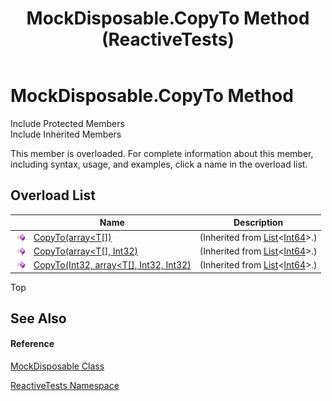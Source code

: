 ﻿---
title: MockDisposable.CopyTo Method  (ReactiveTests)
TOCTitle: CopyTo Method
ms:assetid: Overload:ReactiveTests.MockDisposable.CopyTo
ms:mtpsurl: https://msdn.microsoft.com/en-us/library/reactivetests.mockdisposable.copyto(v=VS.103)
ms:contentKeyID: 36619359
ms.date: 06/28/2011
mtps_version: v=VS.103
f1_keywords:
- ReactiveTests.MockDisposable.CopyTo
dev_langs:
- CSharp
- JScript
- VB
- FSharp
---

# MockDisposable.CopyTo Method

Include Protected Members  
Include Inherited Members  

This member is overloaded. For complete information about this member, including syntax, usage, and examples, click a name in the overload list.

## Overload List

<table>
<thead>
<tr class="header">
<th> </th>
<th>Name</th>
<th>Description</th>
</tr>
</thead>
<tbody>
<tr class="odd">
<td><img src="images\Hh303103.pubmethod(en-us,VS.103).gif" title="Public method" alt="Public method" /></td>
<td><a href="https://msdn.microsoft.com/en-us/library/m:system.collections.generic.list%601.copyto(%600%5b%5d)(v=VS.103)">CopyTo(array&lt;T[])</a></td>
<td>(Inherited from <a href="https://msdn.microsoft.com/en-us/library/6sh2ey19">List</a>&lt;<a href="https://msdn.microsoft.com/en-us/library/6yy583ek">Int64</a>&gt;.)</td>
</tr>
<tr class="even">
<td><img src="images\Hh303103.pubmethod(en-us,VS.103).gif" title="Public method" alt="Public method" /></td>
<td><a href="https://msdn.microsoft.com/en-us/library/m:system.collections.generic.list%601.copyto(%600%5b%5d%2csystem.int32)(v=VS.103)">CopyTo(array&lt;T[], Int32)</a></td>
<td>(Inherited from <a href="https://msdn.microsoft.com/en-us/library/6sh2ey19">List</a>&lt;<a href="https://msdn.microsoft.com/en-us/library/6yy583ek">Int64</a>&gt;.)</td>
</tr>
<tr class="odd">
<td><img src="images\Hh303103.pubmethod(en-us,VS.103).gif" title="Public method" alt="Public method" /></td>
<td><a href="https://msdn.microsoft.com/en-us/library/m:system.collections.generic.list%601.copyto(system.int32%2c%600%5b%5d%2csystem.int32%2csystem.int32)(v=VS.103)">CopyTo(Int32, array&lt;T[], Int32, Int32)</a></td>
<td>(Inherited from <a href="https://msdn.microsoft.com/en-us/library/6sh2ey19">List</a>&lt;<a href="https://msdn.microsoft.com/en-us/library/6yy583ek">Int64</a>&gt;.)</td>
</tr>
</tbody>
</table>

Top

## See Also

#### Reference

[MockDisposable Class](hh314705\(v=vs.103\).md)

[ReactiveTests Namespace](hh303221\(v=vs.103\).md)

